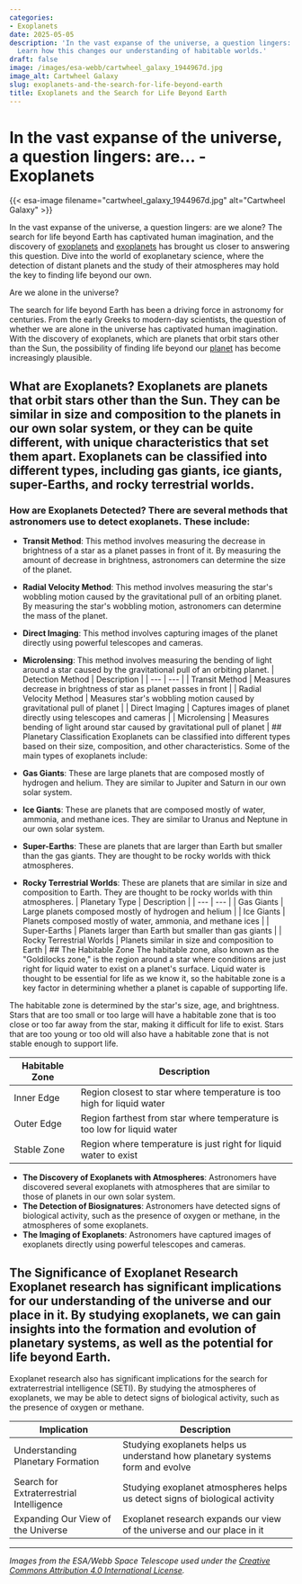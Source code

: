```yaml
---
categories:
- Exoplanets
date: 2025-05-05
description: 'In the vast expanse of the universe, a question lingers: are we alone?
  Learn how this changes our understanding of habitable worlds.'
draft: false
image: /images/esa-webb/cartwheel_galaxy_1944967d.jpg
image_alt: Cartwheel Galaxy
slug: exoplanets-and-the-search-for-life-beyond-earth
title: Exoplanets and the Search for Life Beyond Earth
---
```


# In the vast expanse of the universe, a question lingers: are... - Exoplanets
{{< esa-image filename="cartwheel_galaxy_1944967d.jpg" alt="Cartwheel Galaxy" >}}



In the vast expanse of the universe, a question lingers: are we alone? The search for life beyond Earth has captivated human imagination, and the discovery of [exoplanets](/blog/the-cosmic-dance-of-exoplanets-and-habitable-zones) and [exoplanets](/blog/exoplanets-and-the-search-for-life-beyond-our-solar-system/solar-system/) has brought us closer to answering this question. Dive into the world of exoplanetary science, where the detection of distant planets and the study of their atmospheres may hold the key to finding life beyond our own.

Are we alone in the universe?

 The search for life beyond Earth has been a driving force in astronomy for centuries. From the early Greeks to modern-day scientists, the question of whether we are alone in the universe has captivated human imagination. With the discovery of exoplanets, which are planets that orbit stars other than the Sun, the possibility of finding life beyond our [planet](/blog/exoplanets-in-the-habitable-zone-a-new-era-in-the-search-for) has become increasingly plausible.

 ## What are Exoplanets? Exoplanets are planets that orbit stars other than the Sun. They can be similar in size and composition to the planets in our own solar system, or they can be quite different, with unique characteristics that set them apart. Exoplanets can be classified into different types, including gas giants, ice giants, super-Earths, and rocky terrestrial worlds.

 ### How are Exoplanets Detected? There are several methods that astronomers use to detect exoplanets. These include:

  -  **Transit Method**: This method involves measuring the decrease in brightness of a star as a planet passes in front of it. By measuring the amount of decrease in brightness, astronomers can determine the size of the planet.
 -  **Radial Velocity Method**: This method involves measuring the star's wobbling motion caused by the gravitational pull of an orbiting planet. By measuring the star's wobbling motion, astronomers can determine the mass of the planet.
 -  **Direct Imaging**: This method involves capturing images of the planet directly using powerful telescopes and cameras.
 -  **Microlensing**: This method involves measuring the bending of light around a star caused by the gravitational pull of an orbiting planet.
  | Detection Method | Description |
| --- | --- |
| Transit Method | Measures decrease in brightness of star as planet passes in front |
| Radial Velocity Method | Measures star's wobbling motion caused by gravitational pull of planet |
| Direct Imaging | Captures images of planet directly using telescopes and cameras |
| Microlensing | Measures bending of light around star caused by gravitational pull of planet | ## Planetary Classification Exoplanets can be classified into different types based on their size, composition, and other characteristics. Some of the main types of exoplanets include:

  -  **Gas Giants**: These are large planets that are composed mostly of hydrogen and helium. They are similar to Jupiter and Saturn in our own solar system.
 -  **Ice Giants**: These are planets that are composed mostly of water, ammonia, and methane ices. They are similar to Uranus and Neptune in our own solar system.
 -  **Super-Earths**: These are planets that are larger than Earth but smaller than the gas giants. They are thought to be rocky worlds with thick atmospheres.
 -  **Rocky Terrestrial Worlds**: These are planets that are similar in size and composition to Earth. They are thought to be rocky worlds with thin atmospheres.
  | Planetary Type | Description |
| --- | --- |
| Gas Giants | Large planets composed mostly of hydrogen and helium |
| Ice Giants | Planets composed mostly of water, ammonia, and methane ices |
| Super-Earths | Planets larger than Earth but smaller than gas giants |
| Rocky Terrestrial Worlds | Planets similar in size and composition to Earth | ## The Habitable Zone The habitable zone, also known as the "Goldilocks zone," is the region around a star where conditions are just right for liquid water to exist on a planet's surface. Liquid water is thought to be essential for life as we know it, so the habitable zone is a key factor in determining whether a planet is capable of supporting life.

 The habitable zone is determined by the star's size, age, and brightness. Stars that are too small or too large will have a habitable zone that is too close or too far away from the star, making it difficult for life to exist. Stars that are too young or too old will also have a habitable zone that is not stable enough to support life.

 | Habitable Zone | Description |
| --- | --- |
| Inner Edge | Region closest to star where temperature is too high for liquid water |
| Outer Edge | Region farthest from star where temperature is too low for liquid water |
| Stable Zone | Region where temperature is just right for liquid water to exist | ## Recent Observational Breakthroughs In recent years, there have been several observational breakthroughs in the field of exoplanetary science. These include:

  -  **The Discovery of Exoplanets with Atmospheres**: Astronomers have discovered several exoplanets with atmospheres that are similar to those of planets in our own solar system.
 -  **The Detection of Biosignatures**: Astronomers have detected signs of biological activity, such as the presence of oxygen or methane, in the atmospheres of some exoplanets.
 -  **The Imaging of Exoplanets**: Astronomers have captured images of exoplanets directly using powerful telescopes and cameras.
  ## The Significance of Exoplanet Research Exoplanet research has significant implications for our understanding of the universe and our place in it. By studying exoplanets, we can gain insights into the formation and evolution of planetary systems, as well as the potential for life beyond Earth.

 Exoplanet research also has significant implications for the search for extraterrestrial intelligence (SETI). By studying the atmospheres of exoplanets, we may be able to detect signs of biological activity, such as the presence of oxygen or methane.

 | Implication | Description |
| --- | --- |
| Understanding Planetary Formation | Studying exoplanets helps us understand how planetary systems form and evolve |
| Search for Extraterrestrial Intelligence | Studying exoplanet atmospheres helps us detect signs of biological activity |
| Expanding Our View of the Universe | Exoplanet research expands our view of the universe and our place in it | In conclusion, the search for life beyond Earth is an exciting and rapidly evolving field of research. By studying exoplanets, we can gain insights into the formation and evolution of planetary systems, as well as the potential for life beyond our planet. With ongoing research and new discoveries, we may one day find the answer to the question of whether we are alone in the universe.

---

*Images from the ESA/Webb Space Telescope used under the [Creative Commons Attribution 4.0 International License](https://creativecommons.org/licenses/by/4.0).*